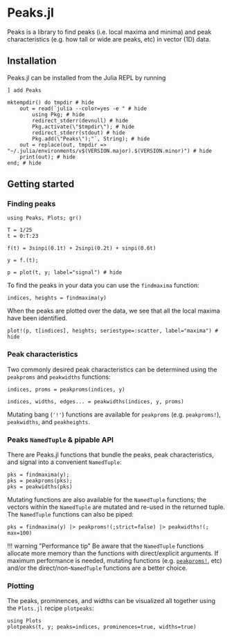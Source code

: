 # Peaks.jl

Peaks is a library to find peaks (i.e. local maxima and minima) and peak characteristics
(e.g. how tall or wide are peaks, etc) in vector (1D) data.

## Installation

Peaks.jl can be installed from the Julia REPL by running

```julia-repl
] add Peaks
```

```@example
mktempdir() do tmpdir # hide
    out = read(`julia --color=yes -e " # hide
        using Pkg; # hide
        redirect_stderr(devnull) # hide
        Pkg.activate(\"$tmpdir\"); # hide
        redirect_stderr(stdout) # hide
        Pkg.add(\"Peaks\");"`, String); # hide
    out = replace(out, tmpdir => "~/.julia/environments/v$(VERSION.major).$(VERSION.minor)") # hide
    print(out); # hide
end; # hide
```

## Getting started

### Finding peaks

```@setup tutorial
using Peaks, Plots; gr()

T = 1/25
t = 0:T:23

f(t) = 3sinpi(0.1t) + 2sinpi(0.2t) + sinpi(0.6t)

y = f.(t);
```

```@example tutorial
p = plot(t, y; label="signal") # hide
```

To find the peaks in your data you can use the `findmaxima` function:

```@repl tutorial
indices, heights = findmaxima(y)
```

When the peaks are plotted over the data, we see that all the local maxima have been identified.

```@example tutorial
plot!(p, t[indices], heights; seriestype=:scatter, label="maxima") # hide
```

### Peak characteristics

Two commonly desired peak characteristics can be determined using the `peakproms` and `peakwidths` functions:

```@repl tutorial
indices, proms = peakproms(indices, y)

indices, widths, edges... = peakwidths(indices, y, proms)
```

Mutating bang (`'!'`) functions are available for `peakproms` (e.g. `peakproms!`),
`peakwidths`, and `peakheights`.

### Peaks `NamedTuple` & pipable API

There are Peaks.jl functions that bundle the peaks, peak characteristics, and signal into a convenient `NamedTuple`:

```@repl tutorial
pks = findmaxima(y);
pks = peakproms(pks);
pks = peakwidths(pks)
```

Mutating functions are also available for the `NamedTuple` functions; the vectors within the
`NamedTuple` are mutated and re-used in the returned tuple. The `NamedTuple` functions can also be piped:

```@repl tutorial
pks = findmaxima(y) |> peakproms!(;strict=false) |> peakwidths!(; max=100)
```

!!! warning "Performance tip"
    Be aware that the `NamedTuple` functions allocate more memory than the functions with
    direct/explicit arguments. If maximum performance is needed, mutating functions (e.g.
    [`peakproms!`](@ref), etc) and/or the direct/non-`NamedTuple` functions are a better choice.

### Plotting

The peaks, prominences, and widths can be visualized all together using the `Plots.jl`
recipe `plotpeaks`:

```@example tutorial
using Plots
plotpeaks(t, y; peaks=indices, prominences=true, widths=true)
```

